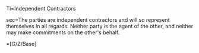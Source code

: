 Ti=Independent Contractors

sec=The parties are independent contractors and will so represent themselves in all regards. Neither party is the agent of the other, and neither may make commitments on the other's behalf.

=[G/Z/Base]
